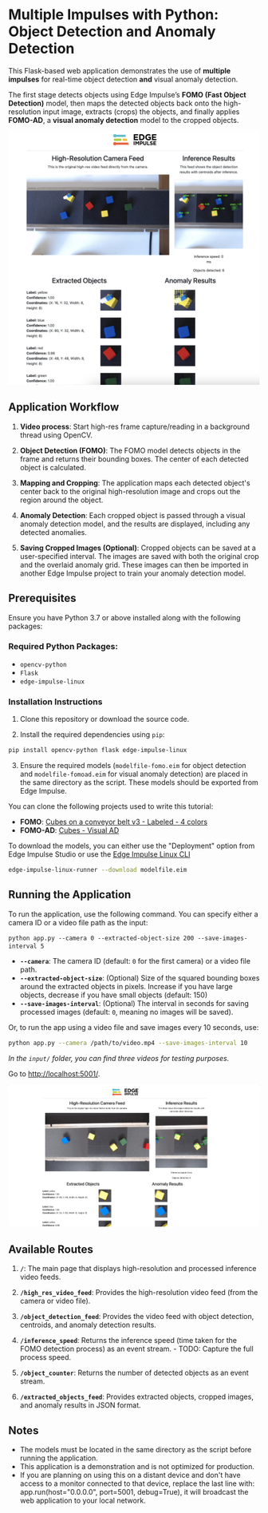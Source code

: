 # Multiple Impulses with Python: Object Detection and Anomaly Detection

This Flask-based web application demonstrates the use of **multiple impulses** for real-time object detection **and** visual anomaly detection.

The first stage detects objects using Edge Impulse’s **FOMO (Fast Object Detection)** model, then maps the detected objects back onto the high-resolution input image, extracts (crops) the objects, and finally applies **FOMO-AD**, a **visual anomaly detection** model to the cropped objects.

![Web app overview](/templates/assets/web-app-overview.png)

## Application Workflow

1. **Video process**:
   Start high-res frame capture/reading in a background thread using OpenCV.

2. **Object Detection (FOMO)**:
  The FOMO model detects objects in the frame and returns their bounding boxes. The center of each detected object is calculated.

1. **Mapping and Cropping**:
  The application maps each detected object's center back to the original high-resolution image and crops out the region around the object.

1. **Anomaly Detection**:
  Each cropped object is passed through a visual anomaly detection model, and the results are displayed, including any detected anomalies.

1. **Saving Cropped Images (Optional)**:
  Cropped objects can be saved at a user-specified interval. The images are saved with both the original crop and the overlaid anomaly grid. These images can then be imported in another Edge Impulse project to train your anomaly detection model.

## Prerequisites

Ensure you have Python 3.7 or above installed along with the following packages:

### Required Python Packages:


- `opencv-python`
- `Flask`
- `edge-impulse-linux`

### Installation Instructions

1. Clone this repository or download the source code.

2. Install the required dependencies using `pip`:

```bash
pip install opencv-python flask edge-impulse-linux
```

3. Ensure the required models (`modelfile-fomo.eim` for object detection and `modelfile-fomoad.eim` for visual anomaly detection) are placed in the same directory as the script. These models should be exported from Edge Impulse.

You can clone the following projects used to write this tutorial:

* **FOMO**: [Cubes on a conveyor belt v3 - Labeled - 4 colors](https://studio.edgeimpulse.com/public/494157/latest)
* **FOMO-AD**: [Cubes - Visual AD](https://studio.edgeimpulse.com/public/517331/latest)

To download the models, you can either use the "Deployment" option from Edge Impulse Studio or use the [Edge Impulse Linux CLI](https://docs.edgeimpulse.com/docs/tools/edge-impulse-for-linux/linux-node-js-sdk)

```bash
edge-impulse-linux-runner --download modelfile.eim
```

## Running the Application

To run the application, use the following command. You can specify either a camera ID or a video file path as the input:

```
python app.py --camera 0 --extracted-object-size 200 --save-images-interval 5 
```

- **`--camera`**: The camera ID (default: `0` for the first camera) or a video file path.
- **`--extracted-object-size`**: (Optional) Size of the squared bounding boxes around the extracted objects in pixels. Increase if you have large objects, decrease if you have small objects (default: 150)
- **`--save-images-interval`**: (Optional) The interval in seconds for saving processed images (default: `0`, meaning no images will be saved).

Or, to run the app using a video file and save images every 10 seconds, use:
```bash
python app.py --camera /path/to/video.mp4 --save-images-interval 10
```

*In the `input/` folder, you can find three videos for testing purposes.*

Go to [http://localhost:5001/](http://localhost:5001/).

![Overview](/templates/assets/multi-impulse-linux-overview.gif)

## Available Routes

1. **`/`**: The main page that displays high-resolution and processed inference video feeds.

2. **`/high_res_video_feed`**: Provides the high-resolution video feed (from the camera or video file).

3. **`/object_detection_feed`**: Provides the video feed with object detection, centroids, and anomaly detection results.

4. **`/inference_speed`**: Returns the inference speed (time taken for the FOMO detection process) as an event stream. - TODO: Capture the full process speed.

5. **`/object_counter`**: Returns the number of detected objects as an event stream.

6. **`/extracted_objects_feed`**: Provides extracted objects, cropped images, and anomaly results in JSON format.

## Notes

- The models must be located in the same directory as the script before running the application.
- This application is a demonstration and is not optimized for production.
- If you are planning on using this on a distant device and don't have access to a monitor connected to that device, replace the last line with: app.run(host="0.0.0.0", port=5001, debug=True), it will broadcast the web application to your local network.

